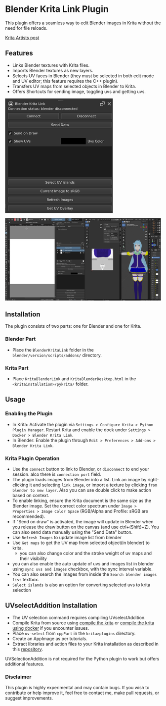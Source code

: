 # Blender Krita Link Plugin

This plugin offers a seamless way to edit Blender images in Krita without the need for file reloads.

[Krita Artists post](https://krita-artists.org/t/blender-krita-link-plugin-for-texture-editing-in-krita/83980)

## Features
- Links Blender textures with Krita files.
- Imports Blender textures as new layers.
- Selects UV faces in Blender (they must be selected in both edit mode and UV editor; this feature requires the C++ plugin).
- Transfers UV maps from selected objects in Blender to Krita.
- Offers Shortcuts for sending image, toggling uvs and getting uvs.

![panel](panel.png)

![demo](demo.gif)


## Installation

The plugin consists of two parts: one for Blender and one for Krita.

### Blender Part
- Place the `BlenderKritaLink` folder in the `blender/version/scripts/addons/` directory.

### Krita Part
- Place `KritaBlenderLink` and `KritaBlenderDesktop.html` in the `<kritainstallation>/pykrita/` folder.

## Usage

### Enabling the Plugin
- In Krita: Activate the plugin via `Settings > Configure Krita > Python Plugin Manager`. Restart Krita and enable the dock under `Settings > Docker > Blender Krita Link`.
- In Blender: Enable the plugin through `Edit > Preferences > Add-ons > Blender Krita Link`.

### Krita Plugin Operation
- Use the `connect` button to link to Blender, or `disconnect` to end your session. alco there is `connection port` field.
- The plugin loads images from Blender into a list. Link an image by right-clicking it and selecting `link image`, or import a texture by clicking `from blender to new layer`. Also you can use double click to make action based on context.
- To enable linking, ensure the Krita document is the same size as the Blender image. Set the correct color spectrum under `Image > Properties > Image Color Space` (RGB/Alpha and Profile: sRGB are recommended).
- If "Send on draw" is activated, the image will update in Blender when you release the draw button on the canvas (and use ctrl+(Shift)+Z). You can also send data manually using the "Send Data" button.
- Use `Refresh Images` to update image list from blender
- Use `Get maps` to get the UV map from selected object(in blender) to krita.
  - you can also change color and the stroke weight of uv maps and their visibility
- you can also enable the auto update of uvs and images list in blender using `sync uvs and images` checkbox, with the sync interval variable.
- You can also search the images from inside the `Search blender images list` textbox.
- `Select islands` is also an option for converting selected uvs to krita selection

## UVselectAddition Installation
- The UV selection command requires compiling UVselectAddition.
- Compile Krita from source using [compile the krita](https://docs.krita.org/en/untranslatable_pages/building_krita.html) or [compile the krita using docker](https://docs.krita.org/en/untranslatable_pages/building/build_krita_with_docker_on_linux.html) if you encounter issues.
- Place `uv-select` from `cppPart` in the `krita>plugins` directory.
- Create an AppImage as per tutorials.
- Extract libraries and action files to your Krita installation as described in this [repository](https://github.com/Acly/krita-ai-tools).

UVSelectionAddition is not required for the Python plugin to work but offers additional features.

### Disclaimer
This plugin is highly experimental and may contain bugs. If you wish to contribute or help improve it, feel free to contact me, make pull requests, or suggest improvements.